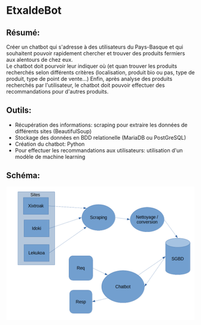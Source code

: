 # EtxaldeBot

## Résumé: 
Créer un chatbot qui s'adresse à des utilisateurs du Pays-Basque et qui souhaitent pouvoir rapidement chercher et trouver des produits fermiers aux alentours de chez eux.   
Le chatbot doit pourvoir leur indiquer où (et quan trouver les produits recherchés selon différents critères (localisation, produit bio ou pas, type de produit, type de point de vente...)
Enfin, après analyse des produits recherchés par l'utilisateur, le chatbot doit pouvoir effectuer des recommandations pour d'autres produits.

## Outils:
- Récupération des informations: scraping pour extraire les données de différents sites (BeautifulSoup)
- Stockage des données en BDD relationelle (MariaDB ou PostGreSQL)
- Création du chatbot: Python
- Pour effectuer les recommandations aux utilisateurs: utilisation d'un modèle de machine learning

## Schéma:
![schema](images/schema_chatbot.png)
